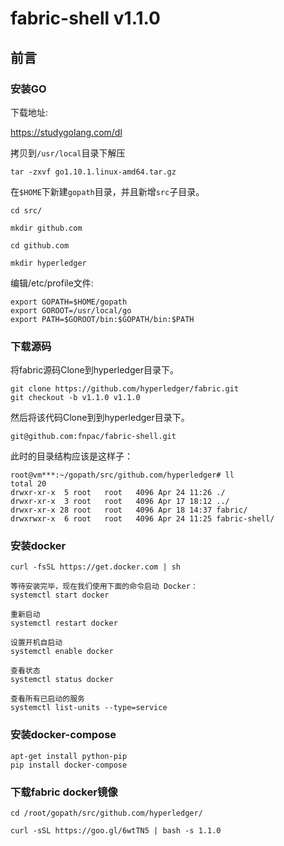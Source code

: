 # fabric-shell v1.1.0

## 前言

### 安装GO

下载地址:

https://studygolang.com/dl

拷贝到`/usr/local`目录下解压

```text
tar -zxvf go1.10.1.linux-amd64.tar.gz
```

在`$HOME`下新建`gopath`目录，并且新增`src`子目录。

```text
cd src/

mkdir github.com

cd github.com

mkdir hyperledger
```

编辑/etc/profile文件:

```text
export GOPATH=$HOME/gopath
export GOROOT=/usr/local/go
export PATH=$GOROOT/bin:$GOPATH/bin:$PATH
```

### 下载源码

将fabric源码Clone到hyperledger目录下。

```text
git clone https://github.com/hyperledger/fabric.git
git checkout -b v1.1.0 v1.1.0
```

然后将该代码Clone到到hyperledger目录下。

```text
git@github.com:fnpac/fabric-shell.git
```

此时的目录结构应该是这样子：

```text
root@vm***:~/gopath/src/github.com/hyperledger# ll
total 20
drwxr-xr-x  5 root   root   4096 Apr 24 11:26 ./
drwxr-xr-x  3 root   root   4096 Apr 17 18:12 ../
drwxr-xr-x 28 root   root   4096 Apr 18 14:37 fabric/
drwxrwxr-x  6 root   root   4096 Apr 24 11:25 fabric-shell/
```

### 安装docker

```text
curl -fsSL https://get.docker.com | sh

等待安装完毕，现在我们使用下面的命令启动 Docker：
systemctl start docker

重新启动
systemctl restart docker

设置开机自启动
systemctl enable docker

查看状态
systemctl status docker

查看所有已启动的服务
systemctl list-units --type=service
```

### 安装docker-compose

```text
apt-get install python-pip
pip install docker-compose
```

### 下载fabric docker镜像

```text
cd /root/gopath/src/github.com/hyperledger/

curl -sSL https://goo.gl/6wtTN5 | bash -s 1.1.0
```